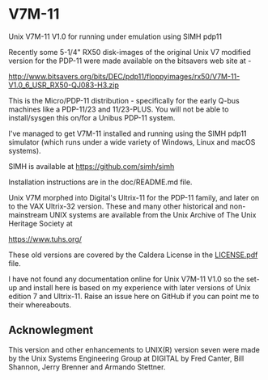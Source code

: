 # V7M-11
Unix V7M-11 V1.0 for running under emulation using SIMH pdp11

Recently some 5-1/4" RX50 disk-images of the original Unix V7 modified
version for the PDP-11 were made available on the bitsavers
web site at -

http://www.bitsavers.org/bits/DEC/pdp11/floppyimages/rx50/V7M-11-V1.0_6_USR_RX50-QJ083-H3.zip

This is the Micro/PDP-11 distribution - specifically for the early
Q-bus machines like a PDP-11/23 and 11/23-PLUS.  You will not be
able to install/sysgen this on/for a Unibus PDP-11 system.

I've managed to get V7M-11 installed and running using the SIMH pdp11
simulator (which runs under a wide variety of Windows, Linux and macOS
systems).

SIMH is available at https://github.com/simh/simh

Installation instructions are in the doc/README.md
file.

Unix V7M morphed into Digital's Ultrix-11 for the PDP-11 family, and later
on to the VAX Ultrix-32 version.  These and many other historical and
non-mainstream UNIX systems are available from the Unix Archive
of The Unix Heritage Society at

https://www.tuhs.org/

These old versions are covered by the Caldera License in the
[LICENSE.pdf](https://raw.githubusercontent.com/agn453/V7M-11/master/LICENSE.pdf)
file.

I have not found any documentation online for Unix V7M-11 V1.0 so the
set-up and install here is based on my experience with later versions
of Unix edition 7 and Ultrix-11.  Raise an issue here on GitHub if
you can point me to their whereabouts.

## Acknowlegment

This version and other enhancements to UNIX(R) version seven were made
by the Unix Systems Engineering Group at DIGITAL by Fred Canter, Bill
Shannon, Jerry Brenner and Armando Stettner.


